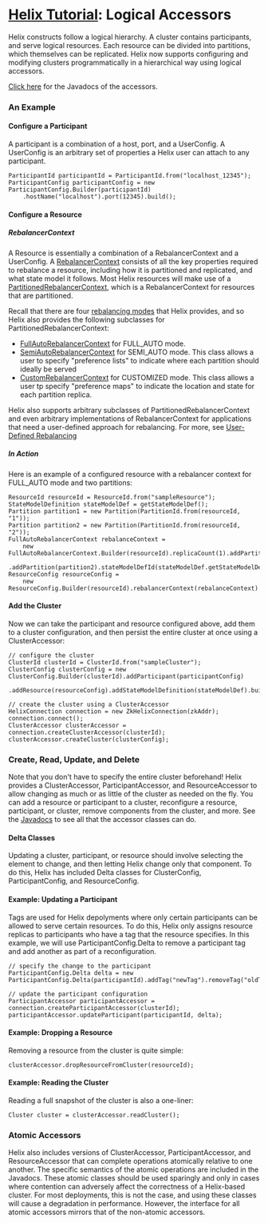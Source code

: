 <!---
Licensed to the Apache Software Foundation (ASF) under one
or more contributor license agreements.  See the NOTICE file
distributed with this work for additional information
regarding copyright ownership.  The ASF licenses this file
to you under the Apache License, Version 2.0 (the
"License"); you may not use this file except in compliance
with the License.  You may obtain a copy of the License at

  http://www.apache.org/licenses/LICENSE-2.0

Unless required by applicable law or agreed to in writing,
software distributed under the License is distributed on an
"AS IS" BASIS, WITHOUT WARRANTIES OR CONDITIONS OF ANY
KIND, either express or implied.  See the License for the
specific language governing permissions and limitations
under the License.
-->

<head>
  <title>Tutorial - Logical Accessors</title>
</head>

# [Helix Tutorial](./Tutorial.html): Logical Accessors

Helix constructs follow a logical hierarchy. A cluster contains participants, and serve logical resources. Each resource can be divided into partitions, which themselves can be replicated. Helix now supports configuring and modifying clusters programmatically in a hierarchical way using logical accessors.

[Click here](http://helix.incubator.apache.org/apidocs/reference/org/apache/helix/api/accessor/package-summary.html) for the Javadocs of the accessors.

### An Example

#### Configure a Participant

A participant is a combination of a host, port, and a UserConfig. A UserConfig is an arbitrary set of properties a Helix user can attach to any participant.

```
ParticipantId participantId = ParticipantId.from("localhost_12345");
ParticipantConfig participantConfig = new ParticipantConfig.Builder(participantId)
    .hostName("localhost").port(12345).build();
```

#### Configure a Resource

##### RebalancerContext
A Resource is essentially a combination of a RebalancerContext and a UserConfig. A [RebalancerContext](http://helix.incubator.apache.org/apidocs/reference/org/apache/helix/controller/rebalancer/context/RebalancerContext.html) consists of all the key properties required to rebalance a resource, including how it is partitioned and replicated, and what state model it follows. Most Helix resources will make use of a [PartitionedRebalancerContext](http://helix.incubator.apache.org/apidocs/reference/org/apache/helix/controller/rebalancer/context/PartitionedRebalancerContext.html), which is a RebalancerContext for resources that are partitioned.

Recall that there are four [rebalancing modes](./tutorial_rebalance.html) that Helix provides, and so Helix also provides the following subclasses for PartitionedRebalancerContext:

* [FullAutoRebalancerContext](http://helix.incubator.apache.org/apidocs/reference/org/apache/helix/controller/rebalancer/context/FullAutoRebalancerContext.html) for FULL_AUTO mode.
* [SemiAutoRebalancerContext](http://helix.incubator.apache.org/apidocs/reference/org/apache/helix/controller/rebalancer/context/SemiAutoRebalancerContext.html) for SEMI_AUTO mode. This class allows a user to specify "preference lists" to indicate where each partition should ideally be served
* [CustomRebalancerContext](http://helix.incubator.apache.org/apidocs/reference/org/apache/helix/controller/rebalancer/context/CustomRebalancerContext.html) for CUSTOMIZED mode. This class allows a user tp specify "preference maps" to indicate the location and state for each partition replica.

Helix also supports arbitrary subclasses of PartitionedRebalancerContext and even arbitrary implementations of RebalancerContext for applications that need a user-defined approach for rebalancing. For more, see [User-Defined Rebalancing](./tutorial_user_def_rebalancer.html)

##### In Action

Here is an example of a configured resource with a rebalancer context for FULL_AUTO mode and two partitions:

```
ResourceId resourceId = ResourceId.from("sampleResource");
StateModelDefinition stateModelDef = getStateModelDef();
Partition partition1 = new Partition(PartitionId.from(resourceId, "1"));
Partition partition2 = new Partition(PartitionId.from(resourceId, "2"));
FullAutoRebalancerContext rebalanceContext =
    new FullAutoRebalancerContext.Builder(resourceId).replicaCount(1).addPartition(partition1)
        .addPartition(partition2).stateModelDefId(stateModelDef.getStateModelDefId()).build();
ResourceConfig resourceConfig =
    new ResourceConfig.Builder(resourceId).rebalancerContext(rebalanceContext).build();
```

#### Add the Cluster

Now we can take the participant and resource configured above, add them to a cluster configuration, and then persist the entire cluster at once using a ClusterAccessor:

```
// configure the cluster
ClusterId clusterId = ClusterId.from("sampleCluster");
ClusterConfig clusterConfig = new ClusterConfig.Builder(clusterId).addParticipant(participantConfig)
    .addResource(resourceConfig).addStateModelDefinition(stateModelDef).build();

// create the cluster using a ClusterAccessor
HelixConnection connection = new ZkHelixConnection(zkAddr);
connection.connect();
ClusterAccessor clusterAccessor = connection.createClusterAccessor(clusterId);
clusterAccessor.createCluster(clusterConfig);
```

### Create, Read, Update, and Delete

Note that you don't have to specify the entire cluster beforehand! Helix provides a ClusterAccessor, ParticipantAccessor, and ResourceAccessor to allow changing as much or as little of the cluster as needed on the fly. You can add a resource or participant to a cluster, reconfigure a resource, participant, or cluster, remove components from the cluster, and more. See the [Javadocs](http://helix.incubator.apache.org/apidocs/reference/org/apache/helix/api/accessor/package-summary.html) to see all that the accessor classes can do.

#### Delta Classes

Updating a cluster, participant, or resource should involve selecting the element to change, and then letting Helix change only that component. To do this, Helix has included Delta classes for ClusterConfig, ParticipantConfig, and ResourceConfig.

#### Example: Updating a Participant

Tags are used for Helix depolyments where only certain participants can be allowed to serve certain resources. To do this, Helix only assigns resource replicas to participants who have a tag that the resource specifies. In this example, we will use ParticipantConfig.Delta to remove a participant tag and add another as part of a reconfiguration.

```
// specify the change to the participant
ParticipantConfig.Delta delta = new ParticipantConfig.Delta(participantId).addTag("newTag").removeTag("oldTag");

// update the participant configuration
ParticipantAccessor participantAccessor = connection.createParticipantAccessor(clusterId);
participantAccessor.updateParticipant(participantId, delta);
```

#### Example: Dropping a Resource
Removing a resource from the cluster is quite simple:

```
clusterAccessor.dropResourceFromCluster(resourceId);
```

#### Example: Reading the Cluster
Reading a full snapshot of the cluster is also a one-liner:

```
Cluster cluster = clusterAccessor.readCluster();
```

### Atomic Accessors

Helix also includes versions of ClusterAccessor, ParticipantAccessor, and ResourceAccessor that can complete operations atomically relative to one another. The specific semantics of the atomic operations are included in the Javadocs. These atomic classes should be used sparingly and only in cases where contention can adversely affect the correctness of a Helix-based cluster. For most deployments, this is not the case, and using these classes will cause a degradation in performance. However, the interface for all atomic accessors mirrors that of the non-atomic accessors.